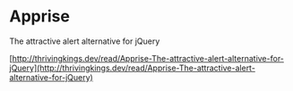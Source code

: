 Apprise
==========

The attractive alert alternative for jQuery

[http://thrivingkings.dev/read/Apprise-The-attractive-alert-alternative-for-jQuery](http://thrivingkings.dev/read/Apprise-The-attractive-alert-alternative-for-jQuery)
